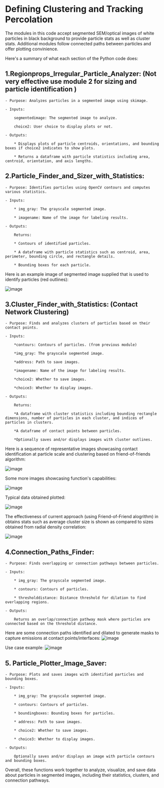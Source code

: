 # Defining Clustering and Tracking Percolation

The modules in this code accept segmented SEM/optical images of white particles in black background to provide particle stats as well as cluster stats.
Additional modules follow connected paths between particles and offer plotting convinience.

Here's a summary of what each section of the Python code does:

## 1.Regionprops_Irregular_Particle_Analyzer: (Not very effective use module 2 for sizing and particle identification ) ##

    - Purpose: Analyzes particles in a segmented image using skimage.
    
    - Inputs:
    
        segmentedimage: The segmented image to analyze.
        
        choice2: User choice to display plots or not.
        
    - Outputs:
    
        * Displays plots of particle centroids, orientations, and bounding boxes if choice2 indicates to show plots.
        
        * Returns a dataframe with particle statistics including area, centroid, orientation, and axis lengths.

## 2.Particle_Finder_and_Sizer_with_Statistics: ##

    - Purpose: Identifies particles using OpenCV contours and computes various statistics.
    
    - Inputs:
    
        * img_gray: The grayscale segmented image.
        
        * imagename: Name of the image for labeling results.
        
    - Outputs:
    
        Returns:
        
        * Contours of identified particles.
        
        * A dataframe with particle statistics such as centroid, area, perimeter, bounding circle, and rectangle details.
        
        * Bounding boxes for each particle.
Here is an example image of segmented image supplied that is used to identify particles (red outlines):

![image](https://github.com/user-attachments/assets/036b0015-5271-4d16-a239-41b27772ac94)

## 3.Cluster_Finder_with_Statistics: (Contact Network Clustering) ##

    - Purpose: Finds and analyzes clusters of particles based on their contact points.
    
    - Inputs:
    
        *contours: Contours of particles. (from previous module)
        
        *img_gray: The grayscale segmented image.
        
        *address: Path to save images.
        
        *imagename: Name of the image for labeling results.
        
        *choice2: Whether to save images.
        
        *choice3: Whether to display images.
        
    - Outputs:
    
        Returns:
        
        *A dataframe with cluster statistics including bounding rectangle dimensions, number of particles in each cluster, and indices of particles in clusters.
        
        *A dataframe of contact points between particles.
        
        *Optionally saves and/or displays images with cluster outlines.

Here is a sequence of representative images showcasing contact identification at particle scale and clustering based on friend-of-friends algorithm:

![image](https://github.com/user-attachments/assets/a983710a-ccd4-4425-bfb8-e3ea1d37489c)

Some more images showcasing function's capabilities:

![image](https://github.com/user-attachments/assets/06a234e3-027e-49b2-88d6-d568e2646cc4)

Typical data obtained plotted:

![image](https://github.com/user-attachments/assets/736870eb-7af5-4065-aa21-ad9857ae11ca)

The effectiveness of current approach (using Friend-of-Friend alogrithm) in obtains stats such as average cluster size is shown as compared to sizes obtained from radial density correlation:

![image](https://github.com/user-attachments/assets/cba0454e-a516-4fc7-a7f2-5e7896b83197)


## 4.Connection_Paths_Finder: ##

    - Purpose: Finds overlapping or connection pathways between particles.
    
    - Inputs:
    
        * img_gray: The grayscale segmented image.
        
        * contours: Contours of particles.
        
        * thresholddistance: Distance threshold for dilation to find overlapping regions.
        
    - Outputs:
    
        Returns an overlap/connection pathway mask where particles are connected based on the threshold distance.

Here are some connection paths identified and dilated to generate masks to capture emissions at contact points/interfaces:
![image](https://github.com/user-attachments/assets/b5bb1b28-7954-4793-a1ca-ce789e5a0dd1)

Use case example:
![image](https://github.com/user-attachments/assets/0f0698d4-f509-4dc8-bd90-776232cf8ba7)


## 5. Particle_Plotter_Image_Saver: ##

    - Purpose: Plots and saves images with identified particles and bounding boxes.
    
    - Inputs:
    
        * img_gray: The grayscale segmented image.
        
        * contours: Contours of particles.
        
        * boundingboxes: Bounding boxes for particles.
        
        * address: Path to save images.
        
        * choice2: Whether to save images.
        
        * choice3: Whether to display images.
        
    - Outputs:
    
        Optionally saves and/or displays an image with particle contours and bounding boxes.
    
Overall, these functions work together to analyze, visualize, and save data about particles in segmented images, including their statistics, clusters, and connection pathways.
